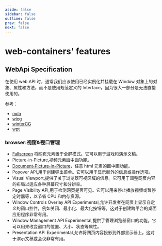 ```yaml
---
aside: false
sidebar: false
outline: false
prev: false
next: false
---
```


# web-containers' features

## WebApi Specification

在使用 web API 时，通常我们应该使用已经实例化并挂载在 Window 对象上的对象、属性和方法，而不是使用规范定义的 Interface，因为很大一部分是无法直接使用的。

参考：

- [mdn](https://developer.mozilla.org/en-US/docs/Web/API)
- [wicg](https://wicg.io/)
- [winterCG](https://wintercg.org/work)
- [wpt](https://github.com/web-platform-tests/wpt)

### browser:视窗&视口管理

- [Fullscreen](./webapi/fullscreen.md) 将网页元素置于全屏模式。它可以用于游戏和演示文稿。
- [Picture-in-Picture](./webapi/picture-in-picture.md),视频元素画中画功能。
- [Document-Picture-in-Picture](./webapi/document-picture-in-picture.md)，任意 html 元素的画中画功能。
- Popover API,用于创建弹出菜单。它可以用于显示额外的信息或操作选项。
- Visual Viewport,提供了关于浏览器可视区域的信息。它可用于调整网页内容的布局以适应各种屏幕尺寸和分辨率。
- Page Visibility API,用于检测网页是否可见。它可以用来停止播放视频或暂停定时器等，以节省 CPU 和内存资源。
- Window Controls Overlay API Experimental,允许开发者在网页上显示自定义的窗口控件，例如关闭、最小化、最大化按钮等。这对于创建跨平台的桌面应用程序非常有用。
- Window Management API Experimental,提供了管理浏览器窗口的功能。它可以用来改变窗口的位置、大小、状态等属性。
- Presentation API Experimental,允许将网页内容投影到外部显示器上。这对于演示文稿或会议非常有用。
